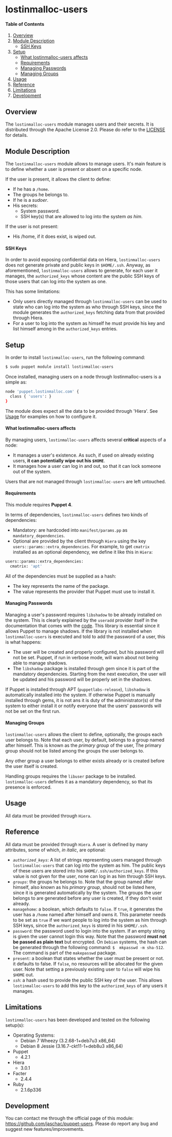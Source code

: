 # lostinmalloc-users
#### Table of Contents
1. [Overview](#overview)
2. [Module Description](#module-description)
    * [SSH Keys](#ssh-keys)
3. [Setup](#setup)
    * [What lostinmalloc-users affects](#what-lostinmalloc-users-affects)
    * [Requirements](#requirements)
    * [Managing Passwords](#managing-passwords)
    * [Managing Groups](#managing-groups)
4. [Usage](#usage)
5. [Reference](#reference)
6. [Limitations](#limitations)
7. [Development](#development)

## Overview
The `lostinmalloc-users` module manages users and their secrets. It is distributed through the Apache License 2.0. Please do refer to the [LICENSE](https://github.com/jaschac/puppet-users/blob/master/LICENSE) for details.

## Module Description
The `lostinmalloc-users` module allows to manage users. It's main feature is to define whether a user is  present or absent on a specific node.

If the user is present, it allows the client to define:

  - If he has  a `/home`.
  - The groups he belongs to.
  - If he is a *sudoer*.
  - His secrets:
    - System password.
    - SSH key(s) that are allowed to log into the system *as him*.

If the user is not present:

  - His /home, if it does exist, is wiped out.

#### SSH Keys
In order to avoid exposing confidential data on Hiera,  `lostinmalloc-users` does not generate private and public keys in `$HOME/.ssh`. Anyway, as aforementioned, `lostinmalloc-users` allows to generate, for each user it manages, the `authorized_keys` whose content are the public SSH keys of those users that can log into the system as one.

This has some limitations:

  - Only users directly managed through  `lostinmalloc-users` can be used to state who can log into the system as who through SSH keys, since the module generates the `authorized_keys` fetching data from that provided through Hiera.
  - For a user to log into the system as himself he must provide his key and list himself among in the `authorized_keys` entries.

## Setup
In order to install `lostinmalloc-users`, run the following command:
```bash
$ sudo puppet module install lostinmalloc-users
```
Once installed, managing users on a node through lostinmalloc-users is a simple as:
```bash
node 'puppet.lostinmalloc.com' {
  class { 'users': }
}
```
The module does expect all the data to be provided through 'Hiera'. See [Usage](#usage) for examples on how to configure it.

#### What lostinmalloc-users affects
By managing users, `lostinmalloc-users` affects several **critical** aspects of a node:

 - It manages a user's existence. As such, if used on already existing users, **it can potentially wipe out his `$HOME`**.
 - It manages how a user can log in and out, so that it can lock someone out of the system.

Users that are not managed through `lostinmalloc-users` are left untouched.

#### Requirements
This module requires **Puppet 4**.

In terms of dependencies, `lostinmalloc-users` defines two kinds of dependencies:

  - Mandatory: are hardcoded into `manifest/params.pp` as `mandatory_dependencies`.
  - Optional are provided by the client through `Hiera` using the key `users::params::extra_dependencies`. For example, to get `cmatrix` installed as an optional dependency, we define it like this in `Hiera`:

```bash
users::params::extra_dependencies:
  cmatrix: 'apt'
```

All of the dependencies must be supplied as a hash:

  - The key represents the name of the package.
  - The value represents the provider that Puppet must use to install it.

#### Managing Passwords
Managing a user's password requires `libshadow` to be already installed on the system. This is clearly explained by the `useradd` provider itself in the documentation that comes with the [code](https://github.com/puppetlabs/puppet/blob/master/lib/puppet/provider/user/useradd.rb). This library is essential since it allows Puppet to manage shadows. If the library is not installed when `lostinmalloc-users` is executed and told to add the password of a user, this is what happens:

 - The user will be created and properly configured, but his password will not be set. Puppet, if run in verbose mode, will warn about not being able to manage shadows.
 - The `libshadow` package is installed through gem since it is part of the mandatory dependencies. Starting from the next execution, the user will be updated and his password will be properly set in the shadows.

If Puppet is installed through APT (`puppetlabs-release`), `libshadow` is automatically installed into the system. If otherwise Puppet is manually installed through gems, it is not ans it is duty of the administrator(s) of the system to either install it or notify everyone that the users' passwords will not be set on the first run.

#### Managing Groups
`lostinmalloc-users` allows the client to define, optionally, the groups each user belongs to. Note that each user, by default, belongs to a group named after himself. This is known as the *primary group* of the user, The primary group should not be listed among the groups the user belongs to.

Any other group a user belongs to either exists already or is created before the user itself is created.

Handling groups requires the `libuser` package to be installed. `lostinmalloc-users` defines it as a mandatory dependency, so that its presence is enforced.

## Usage
All data must be provided through `Hiera`. 

## Reference
All data must be provided through `Hiera`. A user is defined by many attributes, some of which, *in italic*, are optional:

  -  *`authorized_keys`*: A list of strings representing users managed through `lostinmalloc-users` that can log into the system as him. The public keys of these users are stored into his `$HOME/.ssh/authorized_keys`. If this value is not given for the user, none can log in as him through SSH keys.
  - *`groups`*: the groups he belongs to. Note that the group named after himself, also known as his *primary group*, should not be listed here, since it is generated automatically by the system. The groups the user belongs to are generated before any user is created, if they don't exist already.
  - `managehome`: a boolean, which defaults to `false`. If `true`, it generates the user has a `/home` named after himself and owns it. This parameter needs to be set as `true` if we want people to log into the system as him through SSH keys, since the `authorized_keys` is stored in his `$HOME/.ssh`.
  - `password`: the password used to login into the system. If an empty string is given the user cannot login this way. Note that the password **must not be passed as plain text** but encrypted. On `Debian` systems, the hash can be generated through the following command: `$  mkpasswd -m sha-512`. The command is part of the `makepasswd` package.
  - `present`: a boolean that states whether the user must be present or not. it defaults to false. If `false`, no resources will be allocated for the given user. Note that setting a previously existing user to `false` will wipe his `$HOME` out.
  - *`ssh`*: a hash used to provide the public SSH key of the user. This allows `lostinmalloc-users` to add this key to the `authorized_keys` of any users it manages.

## Limitations
`lostinmalloc-users` has been developed and tested on the following setup(s):

  - Operating Systems:
    - Debian 7 Wheezy (3.2.68-1+deb7u3 x86_64)
    - Debian 8 Jessie (3.16.7-ckt11-1+deb8u3 x86_64)
  - Puppet
    - 4.2.1
  - Hiera
    - 3.0.1
  - Facter
    - 2.4.4
  - Ruby
    - 2.1.6p336

## Development
You can contact me through the official page of this module: https://github.com/jaschac/puppet-users. Please do report any bug and suggest new features/improvements.

